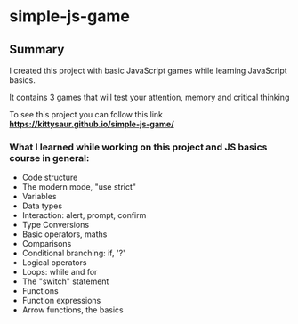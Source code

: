 # simple-js-game

## Summary
I created this project with basic JavaScript games while learning JavaScript basics. 

It contains 3 games that will test your attention, memory and critical thinking

To see this project you can follow this link **https://kittysaur.github.io/simple-js-game/**

### What I learned while working on this project and JS basics course in general:
* Code structure
* The modern mode, "use strict"
* Variables
* Data types
* Interaction: alert, prompt, confirm
* Type Conversions
* Basic operators, maths
* Comparisons
* Conditional branching: if, '?'
* Logical operators
* Loops: while and for
* The "switch" statement
* Functions
* Function expressions
* Arrow functions, the basics



